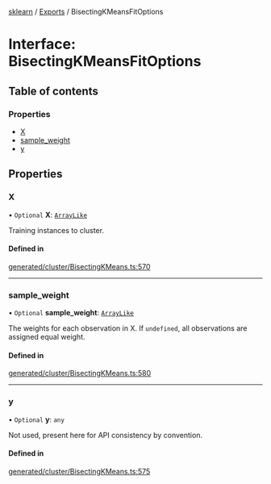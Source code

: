 [sklearn](../readme.md) / [Exports](../modules.md) / BisectingKMeansFitOptions

# Interface: BisectingKMeansFitOptions

## Table of contents

### Properties

- [X](BisectingKMeansFitOptions.md#x)
- [sample\_weight](BisectingKMeansFitOptions.md#sample_weight)
- [y](BisectingKMeansFitOptions.md#y)

## Properties

### X

• `Optional` **X**: [`ArrayLike`](../modules.md#arraylike)

Training instances to cluster.

#### Defined in

[generated/cluster/BisectingKMeans.ts:570](https://github.com/transitive-bullshit/scikit-learn-ts/blob/367336a/packages/sklearn/src/generated/cluster/BisectingKMeans.ts#L570)

___

### sample\_weight

• `Optional` **sample\_weight**: [`ArrayLike`](../modules.md#arraylike)

The weights for each observation in X. If `undefined`, all observations are assigned equal weight.

#### Defined in

[generated/cluster/BisectingKMeans.ts:580](https://github.com/transitive-bullshit/scikit-learn-ts/blob/367336a/packages/sklearn/src/generated/cluster/BisectingKMeans.ts#L580)

___

### y

• `Optional` **y**: `any`

Not used, present here for API consistency by convention.

#### Defined in

[generated/cluster/BisectingKMeans.ts:575](https://github.com/transitive-bullshit/scikit-learn-ts/blob/367336a/packages/sklearn/src/generated/cluster/BisectingKMeans.ts#L575)
